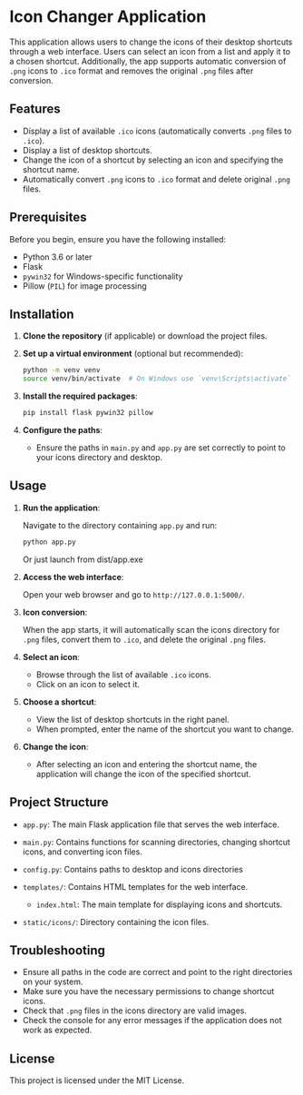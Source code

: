 

# Icon Changer Application

This application allows users to change the icons of their desktop shortcuts through a web interface. Users can select an icon from a list and apply it to a chosen shortcut. Additionally, the app supports automatic conversion of `.png` icons to `.ico` format and removes the original `.png` files after conversion.

## Features

* Display a list of available `.ico` icons (automatically converts `.png` files to `.ico`).
* Display a list of desktop shortcuts.
* Change the icon of a shortcut by selecting an icon and specifying the shortcut name.
* Automatically convert `.png` icons to `.ico` format and delete original `.png` files.

## Prerequisites

Before you begin, ensure you have the following installed:

* Python 3.6 or later
* Flask
* `pywin32` for Windows-specific functionality
* Pillow (`PIL`) for image processing

## Installation

1. **Clone the repository** (if applicable) or download the project files.

2. **Set up a virtual environment** (optional but recommended):

   ```bash
   python -m venv venv
   source venv/bin/activate  # On Windows use `venv\Scripts\activate`
   ```

3. **Install the required packages**:

   ```bash
   pip install flask pywin32 pillow
   ```

4. **Configure the paths**:

   * Ensure the paths in `main.py` and `app.py` are set correctly to point to your icons directory and desktop.

## Usage

1. **Run the application**:

   Navigate to the directory containing `app.py` and run:

   ```bash
   python app.py
   ```
   Or just launch from dist/app.exe

2. **Access the web interface**:

   Open your web browser and go to `http://127.0.0.1:5000/`.

3. **Icon conversion**:

   When the app starts, it will automatically scan the icons directory for `.png` files, convert them to `.ico`, and delete the original `.png` files.

4. **Select an icon**:

   * Browse through the list of available `.ico` icons.
   * Click on an icon to select it.

5. **Choose a shortcut**:

   * View the list of desktop shortcuts in the right panel.
   * When prompted, enter the name of the shortcut you want to change.

6. **Change the icon**:

   * After selecting an icon and entering the shortcut name, the application will change the icon of the specified shortcut.

## Project Structure

* `app.py`: The main Flask application file that serves the web interface.
* `main.py`: Contains functions for scanning directories, changing shortcut icons, and converting icon files.
* `config.py`: Contains paths to desktop and icons directories
* `templates/`: Contains HTML templates for the web interface.

  * `index.html`: The main template for displaying icons and shortcuts.
* `static/icons/`: Directory containing the icon files.

## Troubleshooting

* Ensure all paths in the code are correct and point to the right directories on your system.
* Make sure you have the necessary permissions to change shortcut icons.
* Check that `.png` files in the icons directory are valid images.
* Check the console for any error messages if the application does not work as expected.

## License

This project is licensed under the MIT License.

